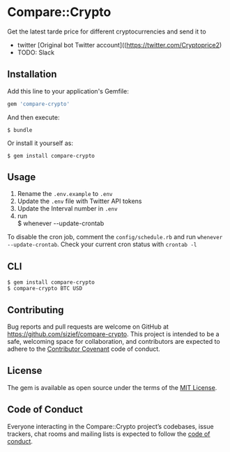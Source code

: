 # Compare::Crypto

Get the latest tarde price for different cryptocurrencies and send it to


- twitter [Original bot Twitter account]((https://twitter.com/Cryptoprice2)
- TODO: Slack 


## Installation

Add this line to your application's Gemfile:

```ruby
gem 'compare-crypto'
```

And then execute:

    $ bundle

Or install it yourself as:

    $ gem install compare-crypto

## Usage
1. Rename the `.env.example` to `.env`
2. Update the `.env` file with Twitter API tokens
3. Update the Interval number in `.env`
4. run  
    $ whenever --update-crontab


To disable the cron job, comment the `config/schedule.rb` and run `whenever --update-crontab`. Check your current cron status with `crontab -l`

## CLI

    $ gem install compare-crypto
    $ compare-crypto BTC USD

## Contributing

Bug reports and pull requests are welcome on GitHub at https://github.com/sizief/compare-crypto. This project is intended to be a safe, welcoming space for collaboration, and contributors are expected to adhere to the [Contributor Covenant](http://contributor-covenant.org) code of conduct.

## License

The gem is available as open source under the terms of the [MIT License](https://opensource.org/licenses/MIT).

## Code of Conduct

Everyone interacting in the Compare::Crypto project’s codebases, issue trackers, chat rooms and mailing lists is expected to follow the [code of conduct](https://github.com/sizief/compare-crypto/blob/master/CODE_OF_CONDUCT.md).